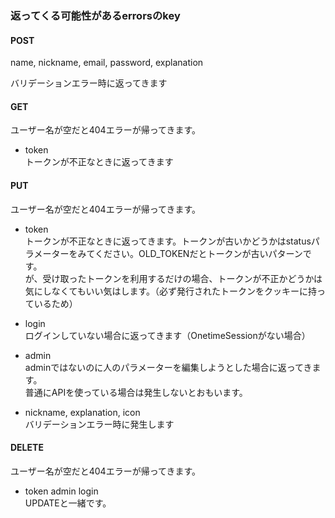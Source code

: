### 返ってくる可能性があるerrorsのkey

#### POST
name, nickname, email, password, explanation

バリデーションエラー時に返ってきます

#### GET

ユーザー名が空だと404エラーが帰ってきます。

- token  
トークンが不正なときに返ってきます

#### PUT

ユーザー名が空だと404エラーが帰ってきます。

- token  
トークンが不正なときに返ってきます。トークンが古いかどうかはstatusパラメーターをみてください。OLD_TOKENだとトークンが古いパターンです。  
が、受け取ったトークンを利用するだけの場合、トークンが不正かどうかは気にしなくてもいい気はします。（必ず発行されたトークンをクッキーに持っているため）  

- login  
ログインしていない場合に返ってきます（OnetimeSessionがない場合）

- admin  
adminではないのに人のパラメーターを編集しようとした場合に返ってきます。  
普通にAPIを使っている場合は発生しないとおもいます。

- nickname, explanation, icon  
バリデーションエラー時に発生します

#### DELETE

ユーザー名が空だと404エラーが帰ってきます。


- token admin login  
UPDATEと一緒です。
